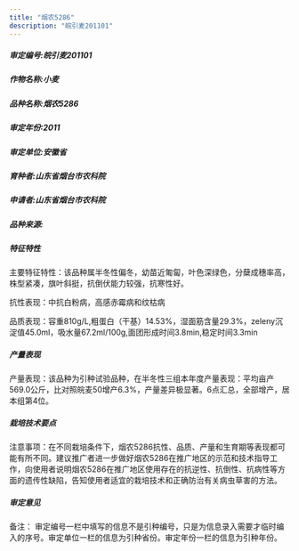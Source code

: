 ```yaml
---
title: "烟农5286"
description: "皖引麦201101"
---
```

##### 审定编号:皖引麦201101

##### 作物名称:小麦

##### 品种名称:烟农5286

##### 审定年份:2011

##### 审定单位:安徽省

##### 育种者:山东省烟台市农科院

##### 申请者:山东省烟台市农科院

##### 品种来源:

##### 特征特性
主要特征特性：该品种属半冬性偏冬，幼苗近匍匐，叶色深绿色，分蘖成穗率高，株型紧凑，旗叶斜挺，抗倒伏能力较强，抗寒性好。
抗性表现：中抗白粉病，高感赤霉病和纹枯病
品质表现：容重810g/L,粗蛋白（干基）14.53%，湿面筋含量29.3%，zeleny沉淀值45.0ml，吸水量67.2ml/100g,面团形成时间3.8min,稳定时间3.3min


##### 产量表现
产量表现：该品种为引种试验品种，在半冬性三组本年度产量表现：平均亩产569.0公斤，比对照皖麦50增产6.3%，产量差异极显著。6点汇总，全部增产，居本组第4位。


##### 栽培技术要点
注意事项：在不同栽培条件下，烟农5286抗性、品质、产量和生育期等表现都可能有所不同。建议推广者进一步做好烟农5286在推广地区的示范和技术指导工作，向使用者说明烟农5286在推广地区使用存在的抗逆性、抗倒性、抗病性等方面的遗传性缺陷，告知使用者适宜的栽培技术和正确防治有关病虫草害的方法。


##### 审定意见
备注： 审定编号一栏中填写的信息不是引种编号，只是为信息录入需要才临时编入的序号。审定单位一栏的信息为引种省份。审定年份一栏的信息为引种年份。
